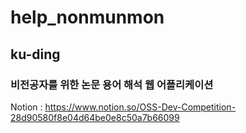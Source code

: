 # help_nonmunmon 
## ku-ding
### 비전공자를 위한 논문 용어 해석 웹 어플리케이션
Notion : https://www.notion.so/OSS-Dev-Competition-28d90580f8e04d64be0e8c50a7b66099
